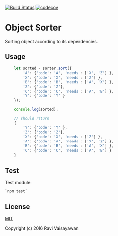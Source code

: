 [![Build Status](https://travis-ci.org/indianajone/object-sorter.svg?branch=master)](https://travis-ci.org/indianajone/object-sorter)
[![codecov](https://codecov.io/gh/indianajone/object-sorter/branch/master/graph/badge.svg)](https://codecov.io/gh/indianajone/object-sorter)

# Object Sorter

Sorting object according to its dependencies.

## Usage

```javascript
    let sorted = sorter.sort({
        'A': {'code': 'A', 'needs': ['X', 'Z'] },
        'X': {'code': 'X', 'needs': ['Z'] },
        'B': {'code': 'B', 'needs': ['A', 'X'] },
        'Z': {'code': 'Z'},
        'C': {'code': 'C', 'needs': ['A', 'B'] },
        'Y': {'code': 'Y' }
    });

    console.log(sorted);

    // should return
    {
        'Y': {'code': 'Y' },
        'Z': {'code': 'Z'},
        'X': {'code': 'X', 'needs': ['Z'] },
        'A': {'code': 'A', 'needs': ['X', 'Z'] },
        'B': {'code': 'B', 'needs': ['A', 'X'] },
        'C': {'code': 'C', 'needs': ['A', 'B'] }
    }
```

## Test

Test module:

    `npm test`

## License

[MIT](http://opensource.org/licenses/MIT)

Copyright (c) 2016 Ravi Vaisayawan